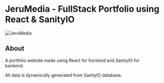 # JeruMedia - FullStack Portfolio using React & SanityIO

![JeruMedia](https://i.imgur.com/eSFZwbG.png)

## About

A portfolio website made using React for frontend and SanityIO for backend.

All data is dynamically generated from SanityIO database.
